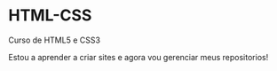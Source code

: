 # HTML-CSS
 Curso de HTML5 e CSS3

Estou a aprender a criar sites e agora vou gerenciar meus repositorios!